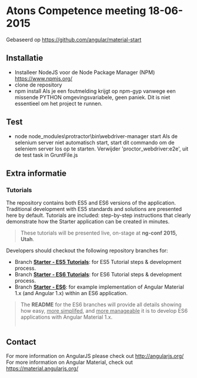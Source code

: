 # Atons Competence meeting 18-06-2015

Gebaseerd op https://github.com/angular/material-start

## Installatie
 * Installeer NodeJS voor de Node Package Manager (NPM) https://www.npmjs.org/ 
 * clone de repository
 * npm install
Als je een foutmelding krijgt op npm-gyp vanwege een missende PYTHON omgevingsvariabele, geen paniek. Dit is niet essentieel om het project te runnen.

## Test
 * node node_modules\protractor\bin\webdriver-manager start
 Als de selenium server niet automatisch start, start dit commando om de seleniem server los op te starten.
 Verwijder 'proctor_webdriver:e2e', uit de test task in GruntFile.js 


## Extra informatie

### Tutorials

The repository contains both ES5 and ES6 versions of the application. Traditional development with
ES5 standards and solutions are presented here by default. Tutorials are included: step-by-step
instructions that clearly demonstrate how the Starter application can be created in minutes.

> These tutorials will be presented live, on-stage at **ng-conf 2015, Utah**.

Developers should checkout the following repository branches for:

* Branch [**Starter - ES5 Tutorials**](https://github.com/angular/material-start/tree/es5-tutorial):
for  ES5 Tutorial steps & development process.
* Branch [**Starter - ES6 Tutorials**](https://github.com/angular/material-start/tree/es6-tutorial):
for  ES6 Tutorial steps & development process.
* Branch [**Starter - ES6**](https://github.com/angular/material-start/tree/es6): for example
implementation of Angular Material 1.x (and Angular 1.x) within an ES6 application.

> The **README** for the ES6 branches will provide all details showing how easy, <u>more simplifed</u>,
and <u>more manageable</u> it is to develop ES6 applications with Angular Material 1.x.<br/><br/>

## Contact

For more information on AngularJS please check out http://angularjs.org/
For more information on Angular Material, check out https://material.angularjs.org/

[git]: http://git-scm.com/
[bower]: http://bower.io
[npm]: https://www.npmjs.org/
[node]: http://nodejs.org
[protractor]: https://github.com/angular/protractor
[jasmine]: http://jasmine.github.io
[karma]: http://karma-runner.github.io
[travis]: https://travis-ci.org/

